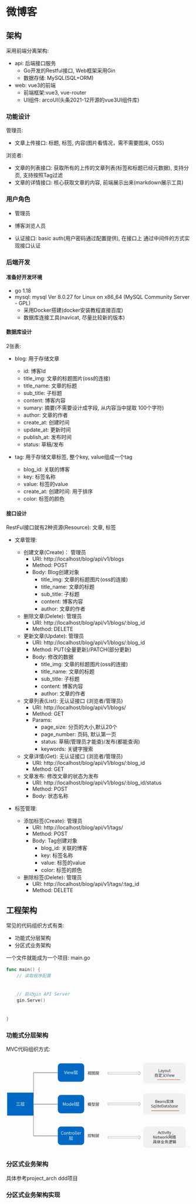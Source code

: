 # 微博客

## 架构
采用前端分离架构:
+ api:  后端接口服务
    + Go开发的Restful接口, Web框架采用Gin
    + 数据存储: MySQL(SQL+ORM)
+ web:  vue3的前端
    + 前端框架:vue3, vue-router
    + UI组件: arcoUI(头条2021-12开源的vue3UI组件库)

### 功能设计

管理员:
+ 文章上传接口: 标题, 标签, 内容(图片看情况，需不需要图床, OSS)

浏览者:
+ 文章的列表接口: 获取所有的上传的文章列表(标签和标题已经元数据), 支持分页, 支持按照Tag过滤
+ 文章的详情接口: 核心获取文章的内容, 前端展示出来(markdown展示工具)

### 用户角色

+ 管理员
+ 博客浏览人员

+ 认证接口: basic auth(用户密码通过配置提供), 在接口上 通过中间件的方式实现接口认证


### 后端开发


#### 准备好开发环境

+ go 1.18
+ mysql: mysql  Ver 8.0.27 for Linux on x86_64 (MySQL Community Server - GPL)
    + 采用Docker搭建(docker安装教程直接百度)
    + 数据库连接工具(navicat, 尽量比较新的版本)


#### 数据库设计

2张表:
+ blog: 用于存储文章
    + id: 博客Id
    + title_img: 文章的标题图片(oss的连接)
    + title_name: 文章的标题
    + sub_title: 子标题
    + content: 博客内容
    + sumary: 摘要(不需要设计成字段, 从内容当中提取 100个字符)
    + author: 文章的作者
    + create_at: 创建时间
    + update_at: 更新时间
    + publish_at: 发布时间
    + status:  草稿/发布

+ tag: 用于存储文章标签, 整个key, value组成一个tag
    + blog_id: 关联的博客
    + key: 标签名称
    + value: 标签的value
    + create_at: 创建时间: 用于排序
    + color: 标签的颜色

#### 接口设计

RestFul接口就有2种资源(Resource): 文章, 标签

+ 文章管理:
    + 创建文章(Create)： 管理员
        + URI:  http://localhost/blog/api/v1/blogs
        + Method: POST
        + Body: Blog创建对象
            + title_img: 文章的标题图片(oss的连接)
            + title_name: 文章的标题
            + sub_title: 子标题
            + content: 博客内容
            + author: 文章的作者
    + 删除文章(Delete): 管理员
        + URI:  http://localhost/blog/api/v1/blogs/:blog_id
        + Method: DELETE
    + 更新文章(Update): 管理员
        + URI:  http://localhost/blog/api/v1/blogs/:blog_id
        + Method: PUT(全量更新)/PATCH(部分更新)
        + Body: 修改的数据
            + title_img: 文章的标题图片(oss的连接)
            + title_name: 文章的标题
            + sub_title: 子标题
            + content: 博客内容
            + author: 文章的作者
    + 文章列表(List): 无认证接口 (浏览者/管理员)
        + URI:  http://localhost/blog/api/v1/blogs/
        + Method: GET
        + Params:
            + page_size: 分页的大小,默认20个
            + page_number: 页码, 默认第一页
            + status: 草稿(管理员才能查)/发布(都能查询)
            + keywords: 关键字搜索
    + 文章详情(Get): 无认证接口 (浏览者/管理员)
        + URI:  http://localhost/blog/api/v1/blogs/:blog_id
        + Method: GET
    + 文章发布: 修改文章的状态为发布
        + URI:  http://localhost/blog/api/v1/blogs/:blog_id/status
        + Method: POST
        + Body: 状态名称

+ 标签管理:
    + 添加标签(Create): 管理员
        + URI:  http://localhost/blog/api/v1/tags/
        + Method: POST
        + Body: Tag创建对象
            + blog_id: 关联的博客
            + key: 标签名称
            + value: 标签的value
            + color: 标签的颜色
    + 删除标签(Delete): 管理员
        + URI:  http://localhost/blog/api/v1/tags/:tag_id
        + Method: DELETE

## 工程架构

常见的代码组织方式有类:
+ 功能式分层架构
+ 分区式业务架构

一个文件就能成为一个项目: main.go
```go
func main() {
    // 读取程序配置
    

    // 启动gin API Server
    gin.Serve()


}
```

### 功能式分层架构

MVC代码组织方式:

![](./docs/images/mvc.jpeg)


### 分区式业务架构

具体参考project_arch ddd项目


### 分区式业务架构实现

